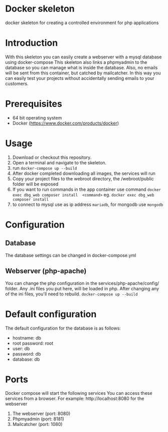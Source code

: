 # Docker skeleton
docker skeleton for creating a controlled environment for php applications

# Introduction
With this skeleton you can easily create a webserver with a mysql database using docker-compose
This skeleton also links a phpmyadmin to the database so you can manage what is inside the database.
Also, no emails will be sent from this container, but catched by mailcatcher.
In this way you can easily test your projects without accidentally sending emails to your customers.

# Prerequisites
- 64 bit operating system
- Docker (https://www.docker.com/products/docker)

# Usage
1. Download or checkout this repository.
2. Open a terminal and navigate to the skeleton.
3. run `docker-compose up --build`
4. After docker completed downloading all images, the services will run
5. Copy your project files to the webroot directory, the /webroot/public folder will be exposed
6. If you want to run commands in the app container use command `docker exec dbg_web composer install  <command>` eg. `docker exec dbg_web composer install`
7. to connect to mysql use as ip address `mariadb`, for mongodb use `mongodb`

# Configuration
## Database
The database settings can be changed in docker-compose.yml
## Webserver (php-apache)
You can change the php configuration in the services/php-apache/config/ folder.
Any .ini files you put here, will be loaded in php.
After changing any of the ini files, you'll need to rebuild. `docker-compose up --build`


# Default configuration
The default configuration for the database is as follows:
- hostname: db
- root password: root
- user: db
- password: db
- database: db

# Ports
Docker compose will start the following services
You can access these services from a browser.
For example:
http://localhost:8080 for the webserver

1. The webserver (port: 8080)
2. Phpmyadmin (port: 8181)
3. Mailcatcher (port: 1080)

